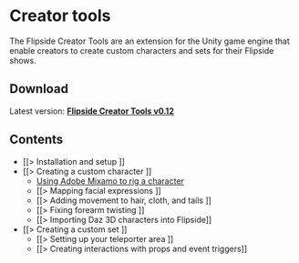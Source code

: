 # Creator tools

The Flipside Creator Tools are an extension for the Unity game engine that enable creators to create custom characters and sets for their Flipside shows.

## Download

Latest version: **[Flipside Creator Tools v0.12](/files/downloads/FlipsideCreatorTools-v0.12.unitypackage)**

## Contents

* [[> Installation and setup ]]
* [[> Creating a custom character ]]
  * [Using Adobe Mixamo to rig a character](/blog/post/30/using-adobe-mixamo-rig-custom-character-flipside)
  * [[> Mapping facial expressions ]]
  * [[> Adding movement to hair, cloth, and tails ]]
  * [[> Fixing forearm twisting ]]
  * [[> Importing Daz 3D characters into Flipside]]
* [[> Creating a custom set ]]
  * [[> Setting up your teleporter area ]]
  * [[> Creating interactions with props and event triggers]]
